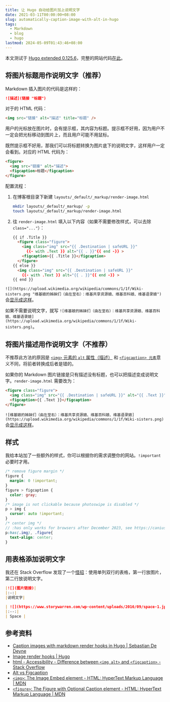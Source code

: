 ```yaml
---
title: 让 Hugo 自动给图片加上说明文字
date: 2021-03-11T00:00:00+08:00
slug: automatically-caption-image-with-alt-in-hugo
tags:
  - Markdown
  - blog
  - hugo
lastmod: 2024-05-09T01:43:46+08:00
---
```


本文测试于 [Hugo extended 0.125.6](https://github.com/gohugoio/hugo/releases/tag/v0.125.6)，完整的网站代码[在此](https://github.com/CyrusYip/cyrusyip-blog/tree/544754a84a3e80358880e8f5729c0a674d64bd1e)。

## 将图片标题用作说明文字（推荐）

Markdown 插入图片的代码是这样的：

```markdown
![描述](链接 "标题")
```

对于的 HTML 代码：

```html
<img src="链接" alt="描述" title="标题" />
```

用户的光标放在图片时，会有提示框，其内容为标题。提示框不好用，因为用户不一定会把光标移动到图片上，而且用户可能不用鼠标。

既然提示框不好用，那我们可以将标题转换为图片底下的说明文字，这样用户一定会看到。对应的 HTML 代码为：

```html
<figure>
  <img src="链接" alt="描述">
  <figcaption>标题</figcaption>
</figure>
```

配置流程：

1. 在博客根目录下新建 `layouts/_default/_markup/render-image.html`

    ```bash
    mkdir layouts/_default/_markup/ -p
    touch layouts/_default/_markup/render-image.html
    ```

2. 往 `render-image.html` 填入以下内容（如果不需要修改样式，可以去除 `class="..."`）：

    ```html
    {{ if .Title }}
      <figure class="figure">
        <img class="img" src="{{ .Destination | safeURL }}"
          {{- with .Text }} alt="{{ . }}"{{ end -}} >
        <figcaption>{{ .Title }}</figcaption>
      </figure>
    {{ else }}
      <img class="img" src="{{ .Destination | safeURL }}"
        {{- with .Text }} alt="{{ . }}"{{ end -}} >
    {{ end }}
    ```

`![](https://upload.wikimedia.org/wikipedia/commons/1/1f/Wiki-sisters.png "维基娘的姊妹们（由左至右）：维基共享资源娘、维基百科娘、维基语录娘")` 会[显示成这样](https://cdn.jsdelivr.net/gh/CyrusYip/blog-static@main/images/2021-03-11_wikisisters-with-caption_2.png)。

<!-- ![](https://upload.wikimedia.org/wikipedia/commons/1/1f/Wiki-sisters.png "维基娘的姊妹们（由左至右）：维基共享资源娘、维基百科娘、维基语录娘") -->

如果不需要说明文字，就写 `![维基娘的姊妹们（由左至右）：维基共享资源娘、维基百科娘、维基语录娘](https://upload.wikimedia.org/wikipedia/commons/1/1f/Wiki-sisters.png)`。

<!-- ![维基娘的姊妹们（由左至右）：维基共享资源娘、维基百科娘、维基语录娘](https://upload.wikimedia.org/wikipedia/commons/1/1f/Wiki-sisters.png) -->

## 将图片描述用作说明文字（不推荐）

不推荐此方法的原因是 [`<img>` 元素的 `alt` 属性（描述）](https://developer.mozilla.org/en-US/docs/Web/API/HTMLImageElement/alt) 和 [`<figcaption> 元素`](https://developer.mozilla.org/en-US/docs/Web/HTML/Element/figcaption)意义不同，将前者转换成后者是错的。

如果你的 Markdown 图片链接是只有描述没有标题，也可以把描述变成说明文字。`render-image.html` 需要改为：

```html
<figure class="figure">
  <img class="img" src="{{ .Destination | safeURL }}" alt="{{ .Text }}">
  <figcaption>{{ .Text }}</figcaption>
</figure>
```

`![维基娘的姊妹们（由左至右）：维基共享资源娘、维基百科娘、维基语录娘](https://upload.wikimedia.org/wikipedia/commons/1/1f/Wiki-sisters.png)` 会[显示成这样](https://cdn.jsdelivr.net/gh/CyrusYip/blog-static@main/images/2021-03-11_wikisisters-with-caption_2.png)。

<!-- ![维基娘的姊妹们（由左至右）：维基共享资源娘、维基百科娘、维基语录娘](https://upload.wikimedia.org/wikipedia/commons/1/1f/Wiki-sisters.png) -->

## 样式

我给本站加了一些额外的样式，你可以根据你的需求调整你的网站。`!important` 必要时才用。

```scss
/* remove figure margin */
figure {
  margin: 0 !important;
}
figure > figcaption {
  color: gray;
}
/* image is not clickable because photoswipe is disabled */
p > img {
  cursor: auto !important;
}
/* center img */
// :has only works for browsers after December 2023, see https://caniuse.com/css-has
p:has(.img), .figure{
  text-align: center;
}
```

## 用表格添加说明文字

我还在 Stack Overflow 发现了一个[怪招](https://stackoverflow.com/a/45191209/14399237)：使用单列双行的表格，第一行放图片，第二行放说明文字。

```markdown
|![](图片链接)|
|:-:|
|说明文字|
```

```markdown
| ![](https://www.storywarren.com/wp-content/uploads/2016/09/space-1.jpg) |
|:--:|
| Space |
```

## 参考资料

- [Caption images with markdown render hooks in Hugo | Sebastian De Deyne](https://sebastiandedeyne.com/captioned-images-with-markdown-render-hooks-in-hugo/)
- [Image render hooks | Hugo](https://gohugo.io/render-hooks/images/)
- [html - Accessibility - Difference between `<img alt>` and `<figcaption>` - Stack Overflow](https://stackoverflow.com/questions/58447538/accessibility-difference-between-img-alt-and-figcaption/58468470#58468470)
- [Alt vs Figcaption](https://thoughtbot.com/blog/alt-vs-figcaption)
- [`<img>`: The Image Embed element - HTML: HyperText Markup Language | MDN](https://developer.mozilla.org/en-US/docs/Web/HTML/Element/img)
- [`<figure>`: The Figure with Optional Caption element - HTML: HyperText Markup Language | MDN](https://developer.mozilla.org/en-US/docs/Web/HTML/Element/figure)
